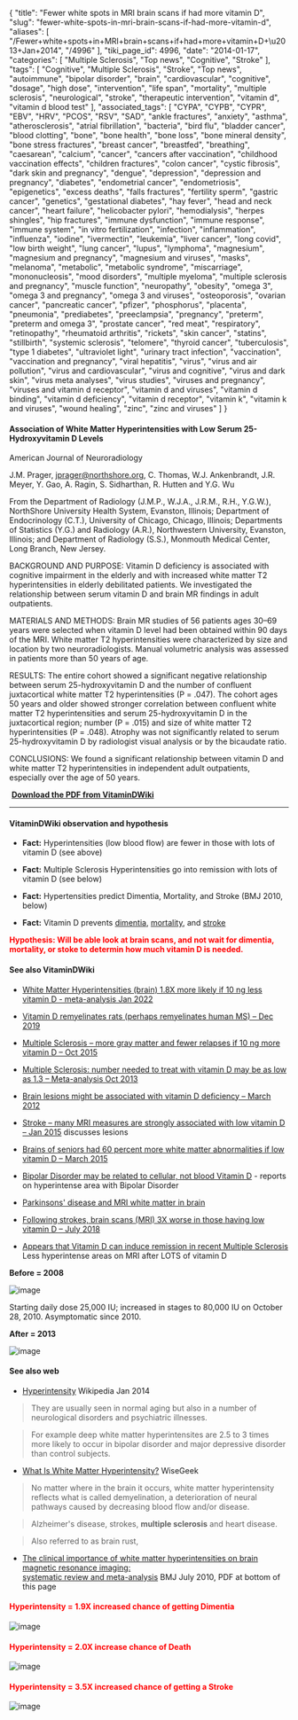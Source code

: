 {
    "title": "Fewer white spots in MRI brain scans if had more vitamin D",
    "slug": "fewer-white-spots-in-mri-brain-scans-if-had-more-vitamin-d",
    "aliases": [
        "/Fewer+white+spots+in+MRI+brain+scans+if+had+more+vitamin+D+\u2013+Jan+2014",
        "/4996"
    ],
    "tiki_page_id": 4996,
    "date": "2014-01-17",
    "categories": [
        "Multiple Sclerosis",
        "Top news",
        "Cognitive",
        "Stroke"
    ],
    "tags": [
        "Cognitive",
        "Multiple Sclerosis",
        "Stroke",
        "Top news",
        "autoimmune",
        "bipolar disorder",
        "brain",
        "cardiovascular",
        "cognitive",
        "dosage",
        "high dose",
        "intervention",
        "life span",
        "mortality",
        "multiple sclerosis",
        "neurological",
        "stroke",
        "therapeutic intervention",
        "vitamin d",
        "vitamin d blood test"
    ],
    "associated_tags": [
        "CYPA",
        "CYPB",
        "CYPR",
        "EBV",
        "HRV",
        "PCOS",
        "RSV",
        "SAD",
        "ankle fractures",
        "anxiety",
        "asthma",
        "atherosclerosis",
        "atrial fibrillation",
        "bacteria",
        "bird flu",
        "bladder cancer",
        "blood clotting",
        "bone",
        "bone health",
        "bone loss",
        "bone mineral density",
        "bone stress fractures",
        "breast cancer",
        "breastfed",
        "breathing",
        "caesarean",
        "calcium",
        "cancer",
        "cancers after vaccination",
        "childhood vaccination effects",
        "children fractures",
        "colon cancer",
        "cystic fibrosis",
        "dark skin and pregnancy",
        "dengue",
        "depression",
        "depression and pregnancy",
        "diabetes",
        "endometrial cancer",
        "endometriosis",
        "epigenetics",
        "excess deaths",
        "falls fractures",
        "fertility sperm",
        "gastric cancer",
        "genetics",
        "gestational diabetes",
        "hay fever",
        "head and neck cancer",
        "heart failure",
        "helicobacter pylori",
        "hemodialysis",
        "herpes shingles",
        "hip fractures",
        "immune dysfunction",
        "immune response",
        "immune system",
        "in vitro fertilization",
        "infection",
        "inflammation",
        "influenza",
        "iodine",
        "ivermectin",
        "leukemia",
        "liver cancer",
        "long covid",
        "low birth weight",
        "lung cancer",
        "lupus",
        "lymphoma",
        "magnesium",
        "magnesium and pregnancy",
        "magnesium and viruses",
        "masks",
        "melanoma",
        "metabolic",
        "metabolic syndrome",
        "miscarriage",
        "mononucleosis",
        "mood disorders",
        "multiple myeloma",
        "multiple sclerosis and pregnancy",
        "muscle function",
        "neuropathy",
        "obesity",
        "omega 3",
        "omega 3 and pregnancy",
        "omega 3 and viruses",
        "osteoporosis",
        "ovarian cancer",
        "pancreatic cancer",
        "pfizer",
        "phosphorus",
        "placenta",
        "pneumonia",
        "prediabetes",
        "preeclampsia",
        "pregnancy",
        "preterm",
        "preterm and omega 3",
        "prostate cancer",
        "red meat",
        "respiratory",
        "retinopathy",
        "rheumatoid arthritis",
        "rickets",
        "skin cancer",
        "statins",
        "stillbirth",
        "systemic sclerosis",
        "telomere",
        "thyroid cancer",
        "tuberculosis",
        "type 1 diabetes",
        "ultraviolet light",
        "urinary tract infection",
        "vaccination",
        "vaccination and pregnancy",
        "viral hepatitis",
        "virus",
        "virus and air pollution",
        "virus and cardiovascular",
        "virus and cognitive",
        "virus and dark skin",
        "virus meta analyses",
        "virus studies",
        "viruses and pregnancy",
        "viruses and vitamin d receptor",
        "vitamin d and viruses",
        "vitamin d binding",
        "vitamin d deficiency",
        "vitamin d receptor",
        "vitamin k",
        "vitamin k and viruses",
        "wound healing",
        "zinc",
        "zinc and viruses"
    ]
}


#### Association of White Matter Hyperintensities with Low Serum 25-Hydroxyvitamin D Levels

American Journal of Neuroradiology

J.M. Prager, jprager@northshore.org,     C. Thomas,    W.J. Ankenbrandt,    J.R. Meyer,    Y. Gao,    A. Ragin,    S. Sidharthan,    R. Hutten and    Y.G. Wu

From the Department of Radiology (J.M.P., W.J.A., J.R.M., R.H., Y.G.W.), NorthShore University Health System, Evanston, Illinois; Department of Endocrinology (C.T.), University of Chicago, Chicago, Illinois; Departments of Statistics (Y.G.) and Radiology (A.R.), Northwestern University, Evanston, Illinois; and Department of Radiology (S.S.), Monmouth Medical Center, Long Branch, New Jersey.

BACKGROUND AND PURPOSE: Vitamin D deficiency is associated with cognitive impairment in the elderly and with increased white matter T2 hyperintensities in elderly debilitated patients. We investigated the relationship between serum vitamin D and brain MR findings in adult outpatients.

MATERIALS AND METHODS: Brain MR studies of 56 patients ages 30–69 years were selected when vitamin D level had been obtained within 90 days of the MRI. White matter T2 hyperintensities were characterized by size and location by two neuroradiologists. Manual volumetric analysis was assessed in patients more than 50 years of age.

RESULTS: The entire cohort showed a significant negative relationship between serum 25-hydroxyvitamin D and the number of confluent juxtacortical white matter T2 hyperintensities (P = .047). The cohort ages 50 years and older showed stronger correlation between confluent white matter T2 hyperintensities and serum 25-hydroxyvitamin D in the juxtacortical region; number (P = .015) and size of white matter T2 hyperintensities (P = .048). Atrophy was not significantly related to serum 25-hydroxyvitamin D by radiologist visual analysis or by the bicaudate ratio.

CONCLUSIONS: We found a significant relationship between vitamin D and white matter T2 hyperintensities in independent adult outpatients, especially over the age of 50 years.

 **<i class="fas fa-file-pdf" style="margin-right: 0.3em;"></i><a href="https://d378j1rmrlek7x.cloudfront.net/attachments/pdf/.association-of-white-matter-hyperintensities.pdf">Download the PDF from VitaminDWiki</a>** 

---

#### VitaminDWiki observation and hypothesis

-  **Fact:**  Hyperintensities (low blood flow) are fewer in those with lots of vitamin D (see above)

-  **Fact:**  Multiple Sclerosis Hyperintensities go into remission with lots of vitamin D (see below)

-  **Fact:**  Hypertensities predict Dimentia, Mortality, and Stroke (BMJ 2010, below)

-  **Fact:**  Vitamin D prevents [dimentia](/tags/dimentia.html), [mortality](/tags/mortality.html), and [stroke](/tags/stroke.html)

 **<span style="color:#F00;">Hypothesis: Will be able look at brain scans, and not wait for dimentia, mortality, or stoke to determin how much vitamin D is needed.</span>** 

#### See also VitaminDWiki

* [White Matter Hyperintensities (brain) 1.8X more likely if 10 ng less vitamin D - meta-analysis Jan 2022](/tags/white-matter-hyperintensities-brain-18x-more-likely-if-10-ng-less-vitamin-d-meta-analysis-jan-2022.html)

* [Vitamin D remyelinates rats (perhaps remyelinates human MS) – Dec 2019](/tags/vitamin-d-remyelinates-rats-perhaps-remyelinates-human-ms-dec-2019.html)

* [Multiple Sclerosis – more gray matter and fewer relapses if 10 ng more vitamin D – Oct 2015](/tags/multiple-sclerosis-more-gray-matter-and-fewer-relapses-if-10-ng-more-vitamin-d-oct-2015.html)

* [Multiple Sclerosis: number needed to treat with vitamin D may be as low as 1.3 – Meta-analysis Oct 2013](/posts/multiple-sclerosis-number-needed-to-treat-with-vitamin-d-may-be-as-low-as-13-meta-analysis)

* [Brain lesions might be associated with vitamin D deficiency – March 2012](/tags/brain-lesions-might-be-associated-with-vitamin-d-deficiency-march-2012.html) 

* [Stroke – many MRI measures are strongly associated with low vitamin D – Jan 2015](/tags/stroke-many-mri-measures-are-strongly-associated-with-low-vitamin-d-jan-2015.html) discusses lesions

* [Brains of seniors had 60 percent more white matter abnormalities if low vitamin D – March 2015](/tags/brains-of-seniors-had-60-percent-more-white-matter-abnormalities-if-low-vitamin-d-march-2015.html)

* [Bipolar Disorder may be related to cellular, not blood Vitamin D](/posts/bipolar-disorder-may-be-related-to-cellular-not-blood-vitamin-d) - reports on hyperintense area with Bipolar Disorder

* [Parkinsons' disease and MRI white matter in brain](/posts/parkinsons-disease-and-mri-white-matter-in-brain)

* [Following strokes, brain scans (MRI) 3X worse in those having low vitamin D – July 2018](/tags/following-strokes-brain-scans-mri-3x-worse-in-those-having-low-vitamin-d-july-2018.html)

* [Appears that Vitamin D can induce remission in recent Multiple Sclerosis](/posts/appears-that-vitamin-d-can-induce-remission-in-recent-multiple-sclerosis) Less hyperintense areas on MRI after LOTS of vitamin D

 **Before = 2008** 

<img src="https://d378j1rmrlek7x.cloudfront.net/attachments/jpeg/2008b.jpg" alt="image">

Starting daily dose 25,000 IU; increased in stages to 80,000 IU on October 28, 2010. Asymptomatic since 2010. 

 **After = 2013** 

<img src="https://d378j1rmrlek7x.cloudfront.net/attachments/jpeg/2013b.jpg" alt="image">

#### See also web

* [Hyperintensity](http://en.wikipedia.org/wiki/Hyperintensity) Wikipedia Jan 2014

> They are usually seen in normal aging but also in a number of neurological disorders and psychiatric illnesses. 

> For example deep white matter hyperintensites are 2.5 to 3 times more likely to occur in bipolar disorder and major depressive disorder than control subjects.

* [What Is White Matter Hyperintensity?](http://www.wisegeek.com/what-is-white-matter-hyperintensity.htm) WiseGeek

> No matter where in the brain it occurs, white matter hyperintensity reflects what is called demyelination, a deterioration of neural pathways caused by decreasing blood flow and/or disease.

> Alzheimer's disease, strokes,  **multiple sclerosis**  and heart disease. 

> Also referred to as brain rust,

* [The clinical importance of white matter hyperintensities on brain magnetic resonance imaging:   
systematic review and meta-analysis](http://www.bmj.com/content/341/bmj.c3666) BMJ July 2010, PDF at bottom of this page

#### <span style="color:#F00;">Hyperintensity = 1.9X increased chance of getting Dimentia</span>

<img src="https://d378j1rmrlek7x.cloudfront.net/attachments/jpeg/bmj-dimentia.jpg" alt="image">

#### <span style="color:#F00;">Hyperintensity = 2.0X increase chance of Death</span>

<img src="https://d378j1rmrlek7x.cloudfront.net/attachments/jpeg/bmj-mortality.jpg" alt="image">

#### <span style="color:#F00;">Hyperintensity = 3.5X increased chance of getting a Stroke</span>

<img src="https://d378j1rmrlek7x.cloudfront.net/attachments/jpeg/bmj-risk-of-stroke.jpg" alt="image">